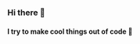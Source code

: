 ### Hi there 👋 

<!-- ![](https://komarev.com/ghpvc/?username=prashanth-up&style=flat-square&label=Friendly+Stalker+Count) -->

<!-- ![](https://hits.seeyoufarm.com/api/count/incr/badge.svg?url=https://github.com/prashanth-up&title=Friendly+Stalker+Count) -->



#### I try to make cool things out of code 🙂

<!-- ![Prashanth's github stats](https://github-readme-stats.vercel.app/api?username=prashanth-up&count_private=true&theme=dark&hide=contribs)

<!-- ![Top Langs](https://github-readme-stats.vercel.app/api/top-langs/?username=prashanth-up) -->


<!--
**prashanth-up/prashanth-up** is a ✨ _special_ ✨ repository because its `README.md` (this file) appears on your GitHub profile.

Here are some ideas to get you started:

- 🔭 I’m currently working on ...
- 🌱 I’m currently learning ...
- 👯 I’m looking to collaborate on ...
- 🤔 I’m looking for help with ...
- 💬 Ask me about ...
- 📫 How to reach me: ...
- 😄 Pronouns: ...
- ⚡ Fun fact: ...
-->
